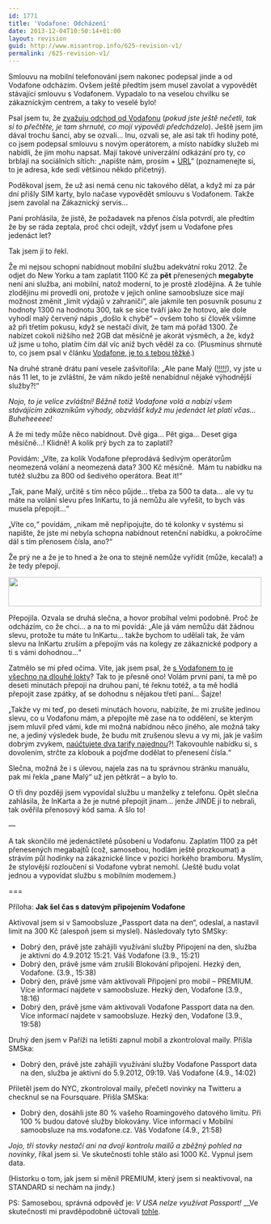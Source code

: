 ```yaml
---
id: 1771
title: 'Vodafone: Odcházení'
date: 2013-12-04T10:50:14+01:00
layout: revision
guid: http://www.misantrop.info/625-revision-v1/
permalink: /625-revision-v1/
---
```

Smlouvu na mobilní telefonování jsem nakonec podepsal jinde a od Vodafone odcházím. Ovšem ještě předtím jsem musel zavolat a vypovědět stávající smlouvu s Vodafonem. Vypadalo to na veselou chvilku se zákaznickým centrem, a taky to veselé bylo!

<!--more-->

Psal jsem tu, že [zvažuju odchod od Vodafonu](http://www.misantrop.info/vodafone-je-to-s-tebou-tezke/) (_pokud jste ještě nečetli, tak si to přečtěte, je tam shrnuté, co mojí výpovědi předcházelo_). Ještě jsem jim dával trochu šanci, aby se ozvali&#8230; Inu, ozvali se, ale asi tak tři hodiny poté, co jsem podepsal smlouvu s novým operátorem, a místo nabídky služeb mi nabídli, že jim mohu napsat. Mají takové univerzální odkázání pro ty, co brblají na sociálních sítích: &#8222;napište nám, prosím + [URL](https://pece.vodafone.cz/app/ask/source/adent/s/osobni)&#8220; (poznamenejte si, to je adresa, kde sedí většinou někdo příčetný).

Poděkoval jsem, že už asi nemá cenu nic takového dělat, a když mi za pár dní přišly SIM karty, bylo načase vypovědět smlouvu s Vodafonem. Takže jsem zavolal na Zákaznický servis&#8230;

Paní prohlásila, že jistě, že požadavek na přenos čísla potvrdí, ale předtím že by se ráda zeptala, proč chci odejít, vždyť jsem u Vodafone přes jedenáct let?

Tak jsem jí to řekl.

Že mi nejsou schopni nabídnout mobilní službu adekvátní roku 2012. Že odjet do New Yorku a tam zaplatit 1100 Kč za **pět** přenesených **megabyte** není ani služba, ani mobilní, natož moderní, to je prostě zlodějina. A že tuhle zlodějinu mi provedli oni, protože v jejich online samoobsluze sice mají možnost změnit &#8222;limit výdajů v zahraničí&#8220;, ale jakmile ten posuvník posunu z hodnoty 1300 na hodnotu 300, tak se sice tváří jako že hotovo, ale dole vyhodí malý červený nápis &#8222;došlo k chybě&#8220; &#8211; ovšem toho si člověk všimne až při třetím pokusu, když se nestačí divit, že tam má pořád 1300. Že nabízet cokoli nižšího než 2GB dat měsíčně je akorát výsměch, a že, když už jsme u toho, platím čím dál víc aniž bych věděl za co. (Plusmínus shrnuté to, co jsem psal v článku [Vodafone, je to s tebou těžké](http://www.misantrop.info/vodafone-je-to-s-tebou-tezke/).)

Na druhé straně drátu paní vesele zašvitořila: &#8222;Ale pane Malý ([!!!!!](http://www.misantrop.info/jak-vodafone_cz-prijde-o-zakaznika/)), vy jste u nás 11 let, to je zvláštní, že vám nikdo ještě nenabídnul nějaké výhodnější služby?!&#8220;

_Nojo, to je velice zvláštní! Běžně totiž Vodafone volá a nabízí všem stávájícím zákazníkům výhody, obzvlášť když mu jedenáct let platí včas&#8230; Buheheeeee!_

A že mi tedy může něco nabídnout. Dvě giga&#8230; Pět giga&#8230; Deset giga měsíčně&#8230;! Klidně! A kolik prý bych za to zaplatil?

Povídám: &#8222;Víte, za kolik Vodafone přeprodává šedivým operátorům neomezená volání a neomezená data? 300 Kč měsíčně.  Mám tu nabídku na tutéž službu za 800 od šedivého operátora. Beat it!&#8220;

&#8222;Tak, pane Malý, určitě s tím něco půjde&#8230; třeba za 500 ta data&#8230; ale vy tu máte na volání slevu přes InKartu, to já nemůžu ale vyřešit, to bych vás musela přepojit&#8230;&#8220;

&#8222;Víte co,&#8220; povídám, &#8222;nikam mě nepřipojujte, do té kolonky v systému si napište, že jste mi nebyla schopna nabídnout retenční nabídku, a pokročíme dál s tím přenosem čísla, ano?&#8220;

Že prý ne a že je to hned a že ona to stejně nemůže vyřídit (může, kecala!) a že tedy přepojí.

<a href="http://www.misantrop.info/vodafone-odchazeni/vfdata/" rel="attachment wp-att-629"><img class="aligncenter size-medium wp-image-629" title="vfdata" alt="" src="http://www.misantrop.info/wp-content/uploads/2012/09/vfdata-500x58.jpg" width="500" height="58" srcset="https://www.misantrop.info/wp-content/uploads/2012/09/vfdata-500x58.jpg 500w, https://www.misantrop.info/wp-content/uploads/2012/09/vfdata-200x23.jpg 200w, https://www.misantrop.info/wp-content/uploads/2012/09/vfdata.jpg 770w" sizes="(max-width: 500px) 100vw, 500px" /></a>

Přepojila. Ozvala se druhá slečna, a hovor probíhal velmi podobně. Proč že odcházím, co že chci&#8230; a na to mi povídá: &#8222;Ale já vám nemůžu dát žádnou slevu, protože tu máte tu InKartu&#8230; takže bychom to udělali tak, že vám slevu na InKartu zruším a přepojím vás na kolegy ze zákaznické podpory a ti s vámi dohodnou&#8230;&#8220;

Zatmělo se mi před očima. Víte, jak jsem psal, že [s Vodafonem to je všechno na dlouhé lokty](http://www.misantrop.info/vodafone-je-to-s-tebou-tezke/)? Tak to je přesně ono! Volám první paní, ta mě po deseti minutách přepojí na druhou paní, té řeknu totéž, a ta mě hodlá přepojit zase zpátky, ať se dohodnu s nějakou třetí paní&#8230; Šajze!

&#8222;Takže vy mi teď, po deseti minutách hovoru, nabízíte, že mi zrušíte jedinou slevu, co u Vodafonu mám, a přepojíte mě zase na to oddělení, se kterým jsem mluvil před vámi, kde mi možná nabídnou něco jiného, ale možná taky ne, a jediný výsledek bude, že budu mít zrušenou slevu a vy mi, jak je vaším dobrým zvykem, [naúčtujete dva tarify najednou](http://strucny.misantrop.info/jak-vodafonecz-prijde-o-zakaznika)?! Takovouhle nabídku si, s dovolením, strčte za klobouk a pojďme dodělat to přenesení čísla.&#8220;

Slečna, možná že i s úlevou, najela zas na tu správnou stránku manuálu, pak mi řekla &#8222;pane Malý&#8220; už jen pětkrát &#8211; a bylo to.

O tři dny později jsem vypovídal službu u manželky z telefonu. Opět slečna zahlásila, že InKarta a že je nutné přepojit jinam&#8230; jenže JINDE jí to nebrali, tak ověřila přenosový kód sama. A šlo to!

&#8212;

A tak skončilo mé jedenáctileté působení u Vodafonu. Zaplatím 1100 za pět přenesených megabajtů (což, samosebou, hodlám ještě prozkoumat) a strávím půl hodinky na zákaznické lince v pozici horkého bramboru. Myslím, že stylovější rozloučení si Vodafone vybrat nemohl. (Ještě budu volat jednou a vypovídat službu s mobilním modemem.)

===

Příloha: **Jak šel čas s datovým připojením Vodafone**

Aktivoval jsem si v Samoobsluze &#8222;Passport data na den&#8220;, odeslal, a nastavil limit na 300 Kč (alespoň jsem si myslel). Následovaly tyto SMSky:

  * Dobrý den, právě jste zahájili využívání služby Připojení na den, služba je aktivní do 4.9.2012 15:21. Váš Vodafone (3.9., 15:21)
  * Dobrý den, právě jsme vám zrušili Blokování připojení. Hezký den, Vodafone. (3.9., 15:38)
  * Dobrý den, právě jsme vám aktivovali Připojení pro mobil &#8211; PREMIUM. Více informací najdete v samoobsluze. Hezký den, Vodafone (3.9., 18:16)
  * Dobrý den, právě jsme vám aktivovali Vodafone Passport data na den. Více informací najdete v samoobsluze. Hezký den, Vodafone (3.9., 19:58)

Druhý den jsem v Paříži na letišti zapnul mobil a zkontroloval maily. Přišla SMSka:

  * Dobrý den, právě jste zahájili využívání služby Vodafone Passport data na den, služba je aktivní do 5.9.2012, 09:19. Váš Vodafone (4.9., 14:02)

Přiletěl jsem do NYC, zkontroloval maily, přečetl novinky na Twitteru a checknul se na Foursquare. Přišla SMSka:

  * Dobrý den, dosáhli jste 80 % vašeho Roamingového datového limitu. Při 100 % budou datové služby blokovány. Více informací v Mobilní samoobsluze na ms.vodafone.cz. Váš Vodafone (4.9., 21:58)

_Jojo, tři stovky nestačí ani na dvojí kontrolu mailů a zběžný pohled na novinky_, říkal jsem si. Ve skutečnosti tohle stálo asi 1000 Kč. Vypnul jsem data.

(Historku o tom, jak jsem si měnil PREMIUM, který jsem si neaktivoval, na STANDARD si nechám na jindy.)

PS: Samosebou, správná odpověď je: _V USA nelze využívat Passport!_ __Ve skutečnosti mi pravděpodobně účtovali [tohle](http://www.vodafone.cz/roaming/volani-ze-zahranici/pripojeni-ze-zahranici-na-den-pripojeni-2/).